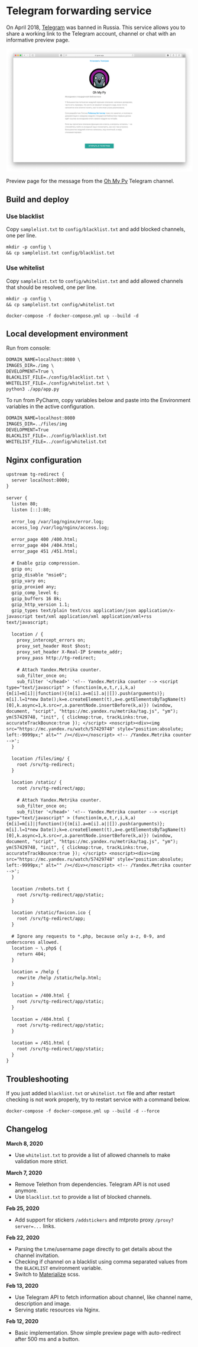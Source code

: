 # Telegram forwarding service

On April 2018, [Telegram](https://telegram.org) was banned in Russia. This service allows you to share a working link to the Telegram account, channel or chat with an informative preview page.

![alt text][screenshot]

Preview page for the message from the [Oh My Py](https://t.me/ohmypy) Telegram channel.

## Build and deploy

### Use blacklist

Copy `samplelist.txt` to `config/blacklist.txt` and add blocked channels, one per line.

```
mkdir -p config \
&& cp samplelist.txt config/blacklist.txt
```

### Use whitelist

Copy `samplelist.txt` to `config/whitelist.txt` and add allowed channels that should be resolved, one per line.

```
mkdir -p config \
&& cp samplelist.txt config/whitelist.txt
```

```
docker-compose -f docker-compose.yml up --build -d
```

## Local development environment

Run from console:

```
DOMAIN_NAME=localhost:8080 \
IMAGES_DIR=./img \
DEVELOPMENT=True \
BLACKLIST_FILE=./config/blacklist.txt \
WHITELIST_FILE=./config/whitelist.txt \
python3 ./app/app.py
```

To run from PyCharm, copy variables below and paste into the Environment variables in the active configuration.

```
DOMAIN_NAME=localhost:8080
IMAGES_DIR=../files/img
DEVELOPMENT=True
BLACKLIST_FILE=../config/blacklist.txt
WHITELIST_FILE=../config/whitelist.txt
``` 

## Nginx configuration

```
upstream tg-redirect {
  server localhost:8000;
}

server {
  listen 80;
  listen [::]:80;

  error_log /var/log/nginx/error.log;
  access_log /var/log/nginx/access.log;

  error_page 400 /400.html;
  error_page 404 /404.html;
  error_page 451 /451.html;

  # Enable gzip compression.
  gzip on;
  gzip_disable "msie6";
  gzip_vary on;
  gzip_proxied any;
  gzip_comp_level 6;
  gzip_buffers 16 8k;
  gzip_http_version 1.1;
  gzip_types text/plain text/css application/json application/x-javascript text/xml application/xml application/xml+rss text/javascript;

  location / {
    proxy_intercept_errors on;
    proxy_set_header Host $host;
    proxy_set_header X-Real-IP $remote_addr;
    proxy_pass http://tg-redirect;

    # Attach Yandex.Metrika counter.
    sub_filter_once on;
    sub_filter '</head>' '<!-- Yandex.Metrika counter --> <script type="text/javascript" > (function(m,e,t,r,i,k,a){m[i]=m[i]||function(){(m[i].a=m[i].a||[]).push(arguments)}; m[i].l=1*new Date();k=e.createElement(t),a=e.getElementsByTagName(t)[0],k.async=1,k.src=r,a.parentNode.insertBefore(k,a)}) (window, document, "script", "https://mc.yandex.ru/metrika/tag.js", "ym"); ym(57429748, "init", { clickmap:true, trackLinks:true, accurateTrackBounce:true }); </script> <noscript><div><img src="https://mc.yandex.ru/watch/57429748" style="position:absolute; left:-9999px;" alt="" /></div></noscript> <!-- /Yandex.Metrika counter -->';
  }

  location /files/img/ {
    root /srv/tg-redirect;
  }

  location /static/ {
    root /srv/tg-redirect/app;
    
    # Attach Yandex.Metrika counter.
    sub_filter_once on;
    sub_filter '</head>' '<!-- Yandex.Metrika counter --> <script type="text/javascript" > (function(m,e,t,r,i,k,a){m[i]=m[i]||function(){(m[i].a=m[i].a||[]).push(arguments)}; m[i].l=1*new Date();k=e.createElement(t),a=e.getElementsByTagName(t)[0],k.async=1,k.src=r,a.parentNode.insertBefore(k,a)}) (window, document, "script", "https://mc.yandex.ru/metrika/tag.js", "ym"); ym(57429748, "init", { clickmap:true, trackLinks:true, accurateTrackBounce:true }); </script> <noscript><div><img src="https://mc.yandex.ru/watch/57429748" style="position:absolute; left:-9999px;" alt="" /></div></noscript> <!-- /Yandex.Metrika counter -->';
  }

  location /robots.txt {
    root /srv/tg-redirect/app/static;
  }

  location /static/favicon.ico {
    root /srv/tg-redirect/app;
  }

  # Ignore any requests to *.php, because only a-z, 0-9, and underscores allowed.
  location ~ \.php$ {
    return 404;
  }

  location = /help {
    rewrite /help /static/help.html;    
  }

  location = /400.html {
    root /srv/tg-redirect/app/static;
  }

  location = /404.html {
    root /srv/tg-redirect/app/static;
  }

  location = /451.html {
    root /srv/tg-redirect/app/static;
  }
}
```

## Troubleshooting

If you just added `blacklist.txt` or `whitelist.txt` file and after restart checking is not work properly, try to restart service with a command below.

```
docker-compose -f docker-compose.yml up --build -d --force
```

## Changelog

**March 8, 2020**
* Use `whitelist.txt` to provide a list of allowed channels to make validation more strict.

**March 7, 2020**
* Remove Telethon from dependencies. Telegram API is not used anymore.
* Use `blacklist.txt` to provide a list of blocked channels.

**Feb 25, 2020**
* Add support for stickers `/addstickers` and mtproto proxy `/proxy?server=...` links.

**Feb 22, 2020**
* Parsing the t.me/username page directly to get details about the channel invitation.
* Checking if channel on a blacklist using comma separated values from the `BLACKLIST` environment variable.
* Switch to [Materialize](https://materializecss.com/) scss.

**Feb 13, 2020**
* Use Telegram API to fetch information about channel, like channel name, description and image.
* Serving static resources via Nginx.

**Feb 12, 2020** 
* Basic implementation. Show simple preview page with auto-redirect after 500 ms and a button. 

[screenshot]: common/images/ohmypy-post-screenshot.png "Page preview for Oh My Py Telegram channel (https://t.me/ohmypy)"

